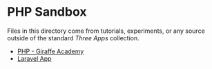 # PHP Sandbox

Files in this directory come from tutorials, experiments, or any source outside
of the standard *Three Apps* collection.

* [PHP - Giraffe Academy](https://www.youtube.com/watch?v=OK_JCtrrv-c)
* [Laravel App](https://www.youtube.com/watch?v=ImtZ5yENzgE)
